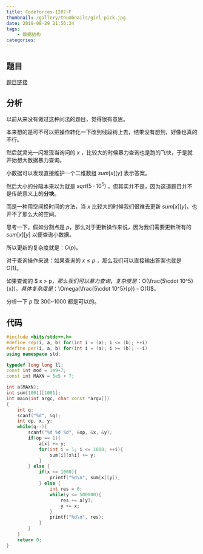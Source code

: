 ```yaml
---
title: Codeforces-1207-F
thumbnail: /gallery/thumbnails/girl-pick.jpg
date: 2019-08-29 21:56:34
tags: 
	- 数据结构
categories: 
---
```


## 题目

[题目链接](https://codeforces.com/contest/1207/problem/F)

<!--more-->

## 分析

以前从来没有做过这种问法的题目，觉得很有意思。

本来想的是可不可以把操作转化一下改到线段树上去，结果没有想到，好像也真的不行。

然后就灵光一闪发现当询问的 $x$ ，比较大的时候暴力查询也是跑的飞快，于是就开始想大数据暴力查询。

小数据可以发现直接维护一个二维数组 $sum[x][y]$ 表示答案。

然后大小的分隔本来以为就是 $sqrt(5 \cdot 10^5)$ ，但其实并不是，因为这道题目并不是传统意义上的**分块**。

而是一种用空间换时间的方法，当 $x$ 比较大的时候我们很难去更新 $sum[x][y]$，也开不了那么大的空间。

思考一下，假如分割点是 $p$，那么对于更新操作来说，因为我们需要更新所有的 $sum[x][y]$ 以便查询小数据。

所以更新的复杂度就是：$O(p)$。

对于查询操作来说：如果查询的 $x \leq p$ ，那么我们可以直接输出答案也就是 $O(1)$。

如果查询的 $ x > p$，那么我们可以暴力查询，复杂度是：$O(\frac{5\cdot 10^5}{x})$。具体复杂度是：$\Omega(\frac{5\cdot 10^5}{p}) - O(1)$。

分析一下 $p$ 取 300~1000 都是可以的。

## 代码

~~~c++
#include <bits/stdc++.h>
#define rep(i, a, b) for(int i = (a); i <= (b); ++i)
#define per(i, a, b) for(int i = (a); i >= (b); --i)
using namespace std;

typedef long long ll;
const int mod = 1e9+7;
const int MAXN = 5e5 + 7;

int a[MAXN];
int sum[1001][1001];
int main(int argc, char const *argv[])
{
	int q;
	scanf("%d", &q);
	int op, x, y;
	while(q--){
		scanf("%d %d %d", &op, &x, &y);
		if(op == 1){
			a[x] += y;
			for(int i = 1; i <= 1000; ++i){
				sum[i][x%i] += y;
			}
		} else {
			if(x <= 1000){
				printf("%d\n", sum[x][y]);
			} else {
				int res = 0;
				while(y <= 500000){
					res += a[y];
					y += x;
				}
				printf("%d\n", res);
			}
		}
	}
	return 0;
}
~~~

